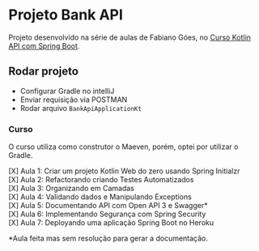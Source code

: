 # Projeto Bank API

Projeto desenvolvido na série de aulas de Fabiano Góes, no [Curso Kotlin API com Spring Boot](http://eprogramar.com.br/course-kotlin-webapi.html).

## Rodar projeto

- Configurar Gradle no intelliJ  
- Enviar requisição via POSTMAN  
- Rodar arquivo `BankApiApplicationKt`

### Curso

O curso utiliza como construtor o Maeven, porém, optei por utilizar o Gradle. 

[X] Aula 1: Criar um projeto Kotlin Web do zero usando Spring Initialzr  
[X] Aula 2: Refactorando criando Testes Automatizados  
[X] Aula 3: Organizando em Camadas  
[X] Aula 4: Validando dados e Manipulando Exceptions  
[X] Aula 5: Documentando API com Open API 3 e Swagger*  
[X] Aula 6: Implementando Segurança com Spring Security  
[X] Aula 7: Deployando uma aplicação Spring Boot no Heroku  

*Aula feita mas sem resolução para gerar a documentação.